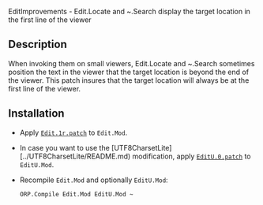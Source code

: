 EditImprovements - Edit.Locate and ~.Search display the target location in the first line of the viewer

Description
-----------

When invoking them on small viewers, Edit.Locate and ~.Search sometimes position the text in the viewer that the target location is beyond the end of the viewer.
This patch insures that the target location will always be at the first line of the viewer.

Installation
------------

- Apply [`Edit.1r.patch`](Edit.1r.patch) to `Edit.Mod`.

- In case you want to use the [UTF8CharsetLite][../UTF8CharsetLite/README.md) modification, apply [`EditU.0.patch`](EditU.0.patch) to `EditU.Mod`.

- Recompile `Edit.Mod` and optionally `EditU.Mod`:

      ORP.Compile Edit.Mod EditU.Mod ~